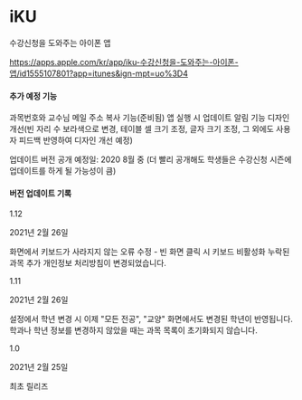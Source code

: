 # iKU
수강신청을 도와주는 아이폰 앱

https://apps.apple.com/kr/app/iku-수강신청을-도와주는-아이폰-앱/id1555107801?app=itunes&ign-mpt=uo%3D4

#### 추가 예정 기능
과목번호와 교수님 메일 주소 복사 기능(준비됨)
앱 실행 시 업데이트 알림 기능
디자인 개선(빈 자리 수 보라색으로 변경, 테이블 셀 크기 조정, 글자 크기 조정, 그 외에도 사용자 피드백 반영하여 디자인 개선 예정)

업데이트 버전 공개 예정일: 2020 8월 중 (더 빨리 공개해도 학생들은 수강신청 시즌에 업데이트를 하게 될 가능성이 큼)

#### 버전 업데이트 기록
1.12

2021년 2월 26일

화면에서 키보드가 사라지지 않는 오류 수정 - 빈 화면 클릭 시 키보드 비활성화
누락된 과목 추가
개인정보 처리방침이 변경되었습니다.

1.11

2021년 2월 26일

설정에서 학년 변경 시 이제 "모든 전공", "교양" 화면에서도 변경된 학년이 반영됩니다.
학과나 학년 정보를 변경하지 않았을 때는 과목 목록이 초기화되지 않습니다.

1.0

2021년 2월 25일

최초 릴리즈
